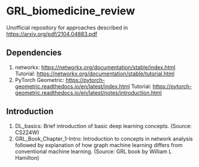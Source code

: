 # GRL_biomedicine_review
Unofficial repository for approaches described in https://arxiv.org/pdf/2104.04883.pdf

## Dependencies
1. networkx: https://networkx.org/documentation/stable/index.html
	Tutorial: https://networkx.org/documentation/stable/tutorial.html
2. PyTorch Geometric: https://pytorch-geometric.readthedocs.io/en/latest/index.html
	Tutorial: https://pytorch-geometric.readthedocs.io/en/latest/notes/introduction.html

## Introduction
1. DL_basics: Brief introduction of basic deep learning concepts. (Source: CS224W)
2. GRL_Book_Chapter_1-Intro: Introduction to concepts in network analysis followed by explanation of how graph machine learning differs from conventional machine learning. (Source: GRL book by William L Hamilton)

